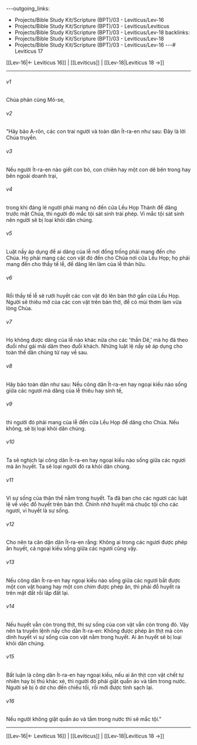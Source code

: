 ---outgoing_links:
  - Projects/Bible Study Kit/Scripture (BPT)/03 - Leviticus/Lev-16
  - Projects/Bible Study Kit/Scripture (BPT)/03 - Leviticus/Leviticus
  - Projects/Bible Study Kit/Scripture (BPT)/03 - Leviticus/Lev-18
backlinks:
  - Projects/Bible Study Kit/Scripture (BPT)/03 - Leviticus/Lev-18
  - Projects/Bible Study Kit/Scripture (BPT)/03 - Leviticus/Lev-16
---# Leviticus 17

[[Lev-16|← Leviticus 16]] | [[Leviticus]] | [[Lev-18|Leviticus 18 →]]
***



###### v1 
Chúa phán cùng Mô-se, 

###### v2 
"Hãy bảo A-rôn, các con trai người và toàn dân Ít-ra-en như sau: Đây là lời Chúa truyền. 

###### v3 
Nếu người Ít-ra-en nào giết con bò, con chiên hay một con dê bên trong hay bên ngoài doanh trại, 

###### v4 
trong khi đáng lẽ người phải mang nó đến cửa Lều Họp Thánh để dâng trước mặt Chúa, thì người đó mắc tội sát sinh trái phép. Vì mắc tội sát sinh nên người sẽ bị loại khỏi dân chúng. 

###### v5 
Luật nầy áp dụng để ai dâng của lễ nơi đồng trống phải mang đến cho Chúa. Họ phải mang các con vật đó đến cho Chúa nơi cửa Lều Họp; họ phải mang đến cho thầy tế lễ, để dâng lên làm của lễ thân hữu. 

###### v6 
Rồi thầy tế lễ sẽ rưới huyết các con vật đó lên bàn thờ gần cửa Lều Họp. Người sẽ thiêu mỡ của các con vật trên bàn thờ, để có mùi thơm làm vừa lòng Chúa. 

###### v7 
Họ không được dâng của lễ nào khác nữa cho các 'thần Dê,' mà họ đã theo đuổi như gái mãi dâm theo đuổi khách. Những luật lệ nầy sẽ áp dụng cho toàn thể dân chúng từ nay về sau. 

###### v8 
Hãy bảo toàn dân như sau: Nếu công dân Ít-ra-en hay ngoại kiều nào sống giữa các ngươi mà dâng của lễ thiêu hay sinh tế, 

###### v9 
thì người đó phải mang của lễ đến cửa Lều Họp để dâng cho Chúa. Nếu không, sẽ bị loại khỏi dân chúng. 

###### v10 
Ta sẽ nghịch lại công dân Ít-ra-en hay ngoại kiều nào sống giữa các ngươi mà ăn huyết. Ta sẽ loại người đó ra khỏi dân chúng. 

###### v11 
Vì sự sống của thân thể nằm trong huyết. Ta đã ban cho các ngươi các luật lệ về việc đổ huyết trên bàn thờ. Chính nhờ huyết mà chuộc tội cho các ngươi, vì huyết là sự sống. 

###### v12 
Cho nên ta căn dặn dân Ít-ra-en rằng: Không ai trong các ngươi được phép ăn huyết, cả ngoại kiều sống giữa các ngươi cũng vậy. 

###### v13 
Nếu công dân Ít-ra-en hay ngoại kiều nào sống giữa các ngươi bắt được một con vật hoang hay một con chim được phép ăn, thì phải đổ huyết ra trên mặt đất rồi lấp đất lại. 

###### v14 
Nếu huyết vẫn còn trong thịt, thì sự sống của con vật vẫn còn trong đó. Vậy nên ta truyền lệnh nầy cho dân Ít-ra-en: Không được phép ăn thịt mà còn dính huyết vì sự sống của con vật nằm trong huyết. Ai ăn huyết sẽ bị loại khỏi dân chúng. 

###### v15 
Bất luận là công dân Ít-ra-en hay ngoại kiều, nếu ai ăn thịt con vật chết tự nhiên hay bị thú khác xé, thì người đó phải giặt quần áo và tắm trong nước. Người sẽ bị ô dơ cho đến chiều tối, rồi mới được tinh sạch lại. 

###### v16 
Nếu người không giặt quần áo và tắm trong nước thì sẽ mắc tội."

***
[[Lev-16|← Leviticus 16]] | [[Leviticus]] | [[Lev-18|Leviticus 18 →]]
